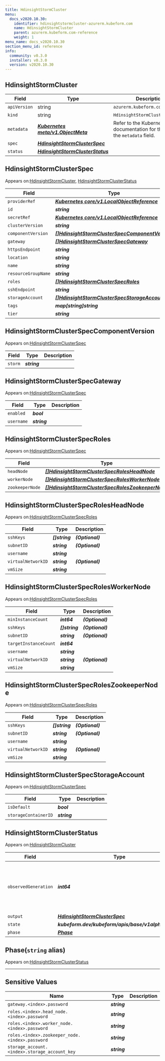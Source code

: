 ```yaml
---
title: HdinsightStormCluster
menu:
  docs_v2020.10.30:
    identifier: hdinsightstormcluster-azurerm.kubeform.com
    name: HdinsightStormCluster
    parent: azurerm.kubeform.com-reference
    weight: 1
menu_name: docs_v2020.10.30
section_menu_id: reference
info:
  community: v0.3.0
  installer: v0.3.0
  version: v2020.10.30
---
```


## HdinsightStormCluster
| Field | Type | Description |
| ------ | ----- | ----------- |
| `apiVersion` | string | `azurerm.kubeform.com/v1alpha1` |
|    `kind` | string | `HdinsightStormCluster` |
| `metadata` | ***[Kubernetes meta/v1.ObjectMeta](https://v1-18.docs.kubernetes.io/docs/reference/generated/kubernetes-api/v1.18/#objectmeta-v1-meta)***|Refer to the Kubernetes API documentation for the fields of the `metadata` field.|
| `spec` | ***[HdinsightStormClusterSpec](#hdinsightstormclusterspec)***||
| `status` | ***[HdinsightStormClusterStatus](#hdinsightstormclusterstatus)***||
## HdinsightStormClusterSpec

Appears on:[HdinsightStormCluster](#hdinsightstormcluster), [HdinsightStormClusterStatus](#hdinsightstormclusterstatus)

| Field | Type | Description |
| ------ | ----- | ----------- |
| `providerRef` | ***[Kubernetes core/v1.LocalObjectReference](https://v1-18.docs.kubernetes.io/docs/reference/generated/kubernetes-api/v1.18/#localobjectreference-v1-core)***||
| `id` | ***string***||
| `secretRef` | ***[Kubernetes core/v1.LocalObjectReference](https://v1-18.docs.kubernetes.io/docs/reference/generated/kubernetes-api/v1.18/#localobjectreference-v1-core)***||
| `clusterVersion` | ***string***||
| `componentVersion` | ***[[]HdinsightStormClusterSpecComponentVersion](#hdinsightstormclusterspeccomponentversion)***||
| `gateway` | ***[[]HdinsightStormClusterSpecGateway](#hdinsightstormclusterspecgateway)***||
| `httpsEndpoint` | ***string***| ***(Optional)*** |
| `location` | ***string***||
| `name` | ***string***||
| `resourceGroupName` | ***string***||
| `roles` | ***[[]HdinsightStormClusterSpecRoles](#hdinsightstormclusterspecroles)***||
| `sshEndpoint` | ***string***| ***(Optional)*** |
| `storageAccount` | ***[[]HdinsightStormClusterSpecStorageAccount](#hdinsightstormclusterspecstorageaccount)***| ***(Optional)*** |
| `tags` | ***map[string]string***| ***(Optional)*** |
| `tier` | ***string***||
## HdinsightStormClusterSpecComponentVersion

Appears on:[HdinsightStormClusterSpec](#hdinsightstormclusterspec)

| Field | Type | Description |
| ------ | ----- | ----------- |
| `storm` | ***string***||
## HdinsightStormClusterSpecGateway

Appears on:[HdinsightStormClusterSpec](#hdinsightstormclusterspec)

| Field | Type | Description |
| ------ | ----- | ----------- |
| `enabled` | ***bool***||
| `username` | ***string***||
## HdinsightStormClusterSpecRoles

Appears on:[HdinsightStormClusterSpec](#hdinsightstormclusterspec)

| Field | Type | Description |
| ------ | ----- | ----------- |
| `headNode` | ***[[]HdinsightStormClusterSpecRolesHeadNode](#hdinsightstormclusterspecrolesheadnode)***||
| `workerNode` | ***[[]HdinsightStormClusterSpecRolesWorkerNode](#hdinsightstormclusterspecrolesworkernode)***||
| `zookeeperNode` | ***[[]HdinsightStormClusterSpecRolesZookeeperNode](#hdinsightstormclusterspecroleszookeepernode)***||
## HdinsightStormClusterSpecRolesHeadNode

Appears on:[HdinsightStormClusterSpecRoles](#hdinsightstormclusterspecroles)

| Field | Type | Description |
| ------ | ----- | ----------- |
| `sshKeys` | ***[]string***| ***(Optional)*** |
| `subnetID` | ***string***| ***(Optional)*** |
| `username` | ***string***||
| `virtualNetworkID` | ***string***| ***(Optional)*** |
| `vmSize` | ***string***||
## HdinsightStormClusterSpecRolesWorkerNode

Appears on:[HdinsightStormClusterSpecRoles](#hdinsightstormclusterspecroles)

| Field | Type | Description |
| ------ | ----- | ----------- |
| `minInstanceCount` | ***int64***| ***(Optional)*** |
| `sshKeys` | ***[]string***| ***(Optional)*** |
| `subnetID` | ***string***| ***(Optional)*** |
| `targetInstanceCount` | ***int64***||
| `username` | ***string***||
| `virtualNetworkID` | ***string***| ***(Optional)*** |
| `vmSize` | ***string***||
## HdinsightStormClusterSpecRolesZookeeperNode

Appears on:[HdinsightStormClusterSpecRoles](#hdinsightstormclusterspecroles)

| Field | Type | Description |
| ------ | ----- | ----------- |
| `sshKeys` | ***[]string***| ***(Optional)*** |
| `subnetID` | ***string***| ***(Optional)*** |
| `username` | ***string***||
| `virtualNetworkID` | ***string***| ***(Optional)*** |
| `vmSize` | ***string***||
## HdinsightStormClusterSpecStorageAccount

Appears on:[HdinsightStormClusterSpec](#hdinsightstormclusterspec)

| Field | Type | Description |
| ------ | ----- | ----------- |
| `isDefault` | ***bool***||
| `storageContainerID` | ***string***||
## HdinsightStormClusterStatus

Appears on:[HdinsightStormCluster](#hdinsightstormcluster)

| Field | Type | Description |
| ------ | ----- | ----------- |
| `observedGeneration` | ***int64***| ***(Optional)*** Resource generation, which is updated on mutation by the API Server.|
| `output` | ***[HdinsightStormClusterSpec](#hdinsightstormclusterspec)***| ***(Optional)*** |
| `state` | ***kubeform.dev/kubeform/apis/base/v1alpha1.State***| ***(Optional)*** |
| `phase` | ***[Phase](#phase)***| ***(Optional)*** |
## Phase(`string` alias)

Appears on:[HdinsightStormClusterStatus](#hdinsightstormclusterstatus)

---
## Sensitive Values
| Name | Type | Description |
|------|------|-------------|
| `gateway.<index>.password` | ***string*** ||
| `roles.<index>.head_node.<index>.password` | ***string*** ||
| `roles.<index>.worker_node.<index>.password` | ***string*** ||
| `roles.<index>.zookeeper_node.<index>.password` | ***string*** ||
| `storage_account.<index>.storage_account_key` | ***string*** ||
